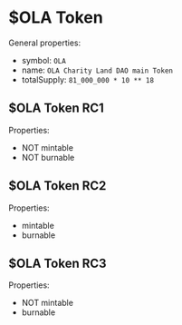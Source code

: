 # $OLA Token

General properties:

* symbol: `OLA`
* name: `OLA Charity Land DAO main Token`
* totalSupply: `81_000_000 * 10 ** 18`

## $OLA Token RC1

Properties:

* NOT mintable
* NOT burnable

## $OLA Token RC2

Properties:

* mintable
* burnable

## $OLA Token RC3

Properties:

* NOT mintable
* burnable

